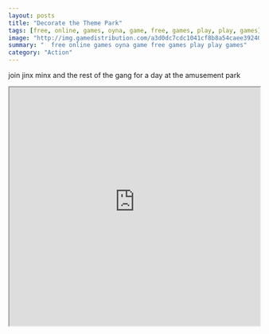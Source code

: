 ```yaml
---
layout: posts
title: "Decorate the Theme Park"
tags: [free, online, games, oyna, game, free, games, play, play, games]
image: "http://img.gamedistribution.com/a3d0dc7cdc1041cf8b8a54caee39240f.jpg"
summary: "  free online games oyna game free games play play games"
category: "Action"
---
```


join jinx minx and the rest of the gang for a day at the amusement park

<iframe width="100%" height="480px;" src="http://flash.gamedistribution.com?game=a3d0dc7cdc1041cf8b8a54caee39240f"></iframe>